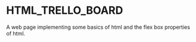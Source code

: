 # HTML_TRELLO_BOARD
A web page implementing  some basics of html and the flex box properties of html.
